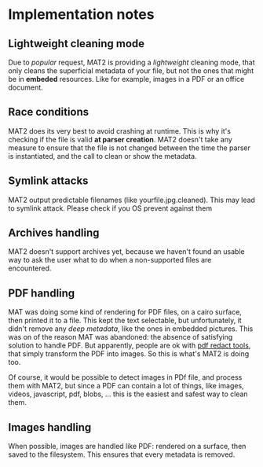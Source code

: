 Implementation notes
====================

Lightweight cleaning mode
-------------------------

Due to *popular* request, MAT2 is providing a *lightweight* cleaning mode,
that only cleans the superficial metadata of your file, but not
the ones that might be in **embeded** resources. Like for example,
images in a PDF or an office document.

Race conditions
---------------

MAT2 does its very best to avoid crashing at runtime. This is why it's checking
if the file is valid __at parser creation__. MAT2 doesn't take any measure to
ensure that the file is not changed between the time the parser is
instantiated, and the call to clean or show the metadata.

Symlink attacks
---------------

MAT2 output predictable filenames (like yourfile.jpg.cleaned).
This may lead to symlink attack. Please check if you OS prevent
against them

Archives handling
-----------------

MAT2 doesn't support archives yet, because we haven't found an usable way to ask the user
what to do when a non-supported files are encountered.

PDF handling
------------

MAT was doing some kind of rendering for PDF files, on a cairo surface, then
printed it to a file. This kept the text selectable, but unfortunately, it
didn't remove any *deep metadata*, like the ones in embedded pictures. This was
on of the reason MAT was abandoned: the absence of satisfying solution to
handle PDF. But apparently, people are ok with [pdf redact
tools](https://github.com/firstlookmedia/pdf-redact-tools), that simply
transform the PDF into images. So this is what's MAT2 is doing too.

Of course, it would be possible to detect images in PDf file, and process them
with MAT2, but since a PDF can contain a lot of things, like images, videos,
javascript, pdf, blobs, … this is the easiest and safest way to clean them.

Images handling
---------------

When possible, images are handled like PDF: rendered on a surface, then saved
to the filesystem. This ensures that every metadata is removed.

